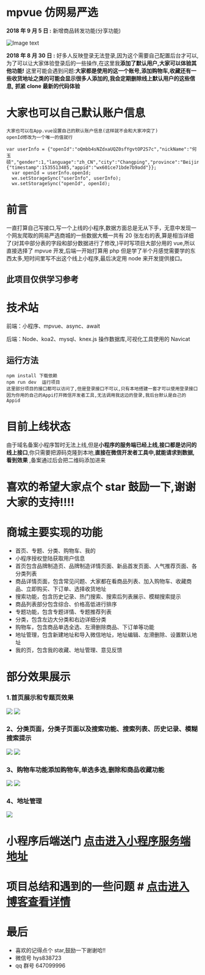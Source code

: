 # mpvue 仿网易严选

**2018 年 9 月 5 日 :** 新增商品转发功能(分享功能)

![Image text](https://github.com/heyushuo/mpvue-shop/blob/master/images/goods.png)

**2018 年 8 月 30 日 :** 好多人反映登录无法登录,因为这个需要自己配置后台才可以,为了可以让大家体验登录后的一些操作,在这里我**添加了默认用户,大家可以体验其他功能!**
这里可能会遇到问题:**大家都是使用的这一个账号,添加购物车,收藏还有一些收货地址之类的可能会显示很多人添加的,我会定期删除线上默认用户的这些信息,** **抓紧 clone 最新的代码体验**

# 大家也可以自己默认账户信息

    大家也可以在App.vue设置自己的默认账户信息(这样就不会和大家冲突了)
    openId修改为一个唯一的值就行

    var userInfo = {"openId":"oQmbb4sNZdxaUQZ0sfYgvtOP2S7c","nickName":"何玉硕","gender":1,"language":"zh_CN","city":"Changping","province":"Beijing","country":"China","avatarUrl":"https://wx.qlogo.cn/mmopen/vi_32/Q0j4TwGTfTIbWFEIJj8IpGeHM7dGic1aTFZALjWcMm9ltWfFiaQfVRYticWBfgGfzXWMt2EkJWiaicPtftHAlWxUibxQ/132","watermark":{"timestamp":1535513485,"appid":"wx601ce71bde7b9add"}};
      var openId = userInfo.openId;
      wx.setStorageSync("userInfo", userInfo);
      wx.setStorageSync("openId", openId);

# 前言

一直打算自己写接口,写一个上线的小程序,数据方面总是无从下手，无意中发现一个网友爬取的网易严选商城的一些数据大概一共有 20 张左右的表,算是相当详细了(对其中部分表的字段和部分数据进行了修改,)平时写项目大部分用的 vue,所以直接选择了 mpvue 开发,后端一开始打算用 php 但是学了半个月感觉需要学的东西太多,短时间里写不出这个线上小程序,最后决定用 node 来开发提供接口。

## 此项目仅供学习参考

# 技术站

前端：小程序、mpvue、async、await

后端：Node、koa2、mysql、knex.js 操作数据库,可视化工具使用的 Navicat

## 运行方法

    npm install 下载依赖
    npm run dev  运行项目
    这里部分项目的接口都可以访问了,但是登录接口不可以,只有本地搭建一套才可以使用登录接口
    因为你用的自己的Appi打开微信开发者工具,无法调用我这边的登录,我后台默认是自己的Appid

# 目前上线状态

由于域名备案小程序暂时无法上线,但是**小程序的服务端已经上线,接口都是访问的线上接口**,你只需要把源码克隆到本地,**直接在微信开发者工具中,就能请求到数据,看到效果** ,备案通过后会把二维码添加进来

# 喜欢的希望大家点个 star 鼓励一下,谢谢大家的支持!!!!

# 商城主要实现的功能

* 首页、专题、分类、购物车、我的
* 小程序授权登陆获取用户信息
* 首页包含品牌制造页、品牌制造详情页面、新品首发页面、人气推荐页面、各分类列表
* 商品详情页面，包含常见问题、大家都在看商品列表、加入购物车、收藏商品、立即购买、下订单、选择收货地址
* 搜索功能，包含历史记录、热门搜索、搜索后列表展示、模糊搜索提示
* 商品列表部分包含综合、价格高低进行排序
* 专题功能，包含专题详情、专题推荐列表
* 分类，包含左边大分类和右边详细分类
* 购物车，包含商品单选全选、左滑删除商品、下订单等功能
* 地址管理，包含新建地址和导入微信地址，地址编辑、左滑删除、设置默认地址
* 我的页，包含我的收藏、地址管理、意见反馈

# 部分效果展示

### 1.首页展示和专题页效果

![](https://user-gold-cdn.xitu.io/2018/8/27/165793588dd8808f?w=323&h=571&f=gif&s=3649872)
![](https://user-gold-cdn.xitu.io/2018/8/25/165717735a9e3c60?w=327&h=573&f=gif&s=3983502)

### 2、分类页面，分类子页面以及搜索功能、搜索列表、历史记录、模糊搜索提示

![](https://user-gold-cdn.xitu.io/2018/8/25/1657185090f5d3cd?w=327&h=573&f=gif&s=884918)
![](https://user-gold-cdn.xitu.io/2018/8/25/1657188bf2746d85?w=327&h=573&f=gif&s=585295)

### 3、购物车功能添加购物车,单选多选,删除和商品收藏功能

![](https://user-gold-cdn.xitu.io/2018/8/25/165719656d9bdb5b?w=327&h=573&f=gif&s=1979300)
![](https://user-gold-cdn.xitu.io/2018/8/25/165719e76bd00f05?w=327&h=573&f=gif&s=1770550)

### 4、地址管理

![](https://user-gold-cdn.xitu.io/2018/8/25/165719e2d9b28ee1?w=327&h=573&f=gif&s=611343)

# 小程序后端送门 [点击进入小程序服务端地址](https://github.com/heyushuo/mpvue-shop-node)

# 项目总结和遇到的一些问题 # [点击进入博客查看详情](https://juejin.im/post/5b6323baf265da0f5511533a)

# 最后

* 喜欢的记得点个 star,鼓励一下谢谢哈!!
* 微信号 hys838723
* qq 群号 647099996
